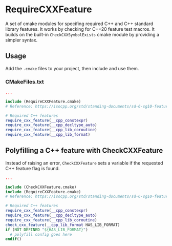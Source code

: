 # RequireCXXFeature
A set of cmake modules for specifing required C++ and C++ standard library features. It works by checking for
C++20 feature test macros. It builds on the built-in `CheckCXXSymbolExists` cmake module by providing a simpler syntax.

## Usage
Add the `.cmake` files to your project, then include and use them.

### CMakeFiles.txt
```cmake
...

include (RequireCXXFeature.cmake)
# Reference: https://isocpp.org/std/standing-documents/sd-6-sg10-feature-test-recommendations#table-of-feature-test-macros

# Required C++ features
require_cxx_feature(__cpp_constexpr)
require_cxx_feature(__cpp_decltype_auto)
require_cxx_feature(__cpp_lib_coroutine)
require_cxx_feature(__cpp_lib_format)

```

## Polyfilling a C++ feature with CheckCXXFeature
Instead of raising an error, `CheckCXXFeature` sets a variable if the requested C++ feature flag is found.

```cmake
...

include (CheckCXXFeature.cmake)
include (RequireCXXFeature.cmake)
# Reference: https://isocpp.org/std/standing-documents/sd-6-sg10-feature-test-recommendations#table-of-feature-test-macros

# Required C++ features
require_cxx_feature(__cpp_constexpr)
require_cxx_feature(__cpp_decltype_auto)
require_cxx_feature(__cpp_lib_coroutine) 
check_cxx_feature(__cpp_lib_format HAS_LIB_FORMAT)
if (NOT DEFINED "${HAS_LIB_FORMAT}")
  # polyfill config goes here
endif()
```

